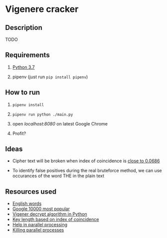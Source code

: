 # Vigenere cracker

## Description

  TODO

## Requirements

  1. [Python 3.7](https://www.python.org/downloads/)

  2. pipenv (just run ```pip install pipenv```)

## How to run

  1. ```pipenv install```
  
  2. ```pipenv run python ./main.py```

  3. open *localhost:8080* on latest Google Chrome

  4. Profit?

## Ideas

 * Cipher text will be broken when index of coincidence is [close to 0.0686](https://pages.mtu.edu/~shene/NSF-4/Tutorial/VIG/Vig-IOC.html)
 
 * To identify false positives during the real bruteforce method, we can use occurances of the word THE in the plain text

## Resources used

 * [English words](https://github.com/dwyl/english-words)
 * [Google 10000 most popular](https://github.com/first20hours/google-10000-english)
 * [Vigener decrypt algorithm in Python](https://inventwithpython.com/hacking/chapter19.html)
 * [Key length based on index of coincidence](https://pages.mtu.edu/~shene/NSF-4/Tutorial/VIG/Vig-IOC-Len.html)
 * [Help in parallel processing](https://stackoverflow.com/questions/30384568/how-to-get-the-first-finished-async-result-from-pool)
 * [Killing parallel processes](https://stackoverflow.com/questions/42782953/python-concurrent-futures-how-to-make-it-cancelable/45515052#45515052)
